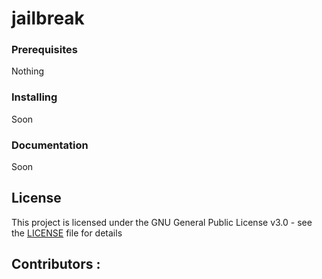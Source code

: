# jailbreak

### Prerequisites

Nothing

### Installing

Soon

### Documentation

Soon

## License

This project is licensed under the GNU General Public License v3.0 - see the [LICENSE](LICENSE) file for details

## Contributors :